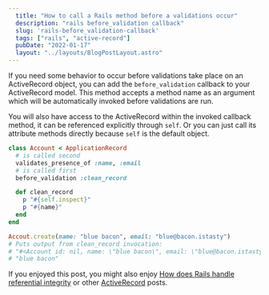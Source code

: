 ```yaml
---
  title: "How to call a Rails method before a validations occur"
  description: "rails before_validation callback"
  slug: 'rails-before_validation-callback'
  tags: ["rails", "active-record"]
  pubDate: "2022-01-17"
  layout: "../layouts/BlogPostLayout.astro"
---
```


If you need some behavior to occur before validations take place on an ActiveRecord object, you can add the `before_validation` callback to your ActiveRecord model. This method accepts a method name as an argument which will be automatically invoked before validations are run.

You will also have access to the ActiveRecord within the invoked callback method, it can be referenced explicitly through `self`. Or you can just call its attribute methods directly because `self` is the default object.

```ruby
class Account < ApplicationRecord
  # is called second
  validates_presence_of :name, :email
  # is called first
  before_validation :clean_record

  def clean_record
    p "#{self.inspect}"
    p "#{name}"
  end
end

Accout.create(name: "blue bacon", email: "blue@bacon.istasty")
# Puts output from clean_record invocation:
# "#<Account id: nil, name: \"blue bacon\", email: \"blue@bacon.istasty\", admin: nil, created_at: nil, updated_at: nil>"
# "blue bacon"
```

If you enjoyed this post, you might also enjoy [How does Rails handle referential integrity](https://tinytechtuts.com/2022-how-does-rails-handle-referential-integrity) or other [ActiveRecord](https://tinytechtuts.com/tags/active-record) posts.
